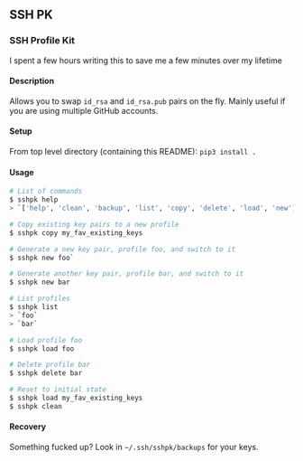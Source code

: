 ## SSH PK

### SSH Profile Kit

I spent a few hours writing this to save me a few minutes over my lifetime

#### Description

Allows you to swap `id_rsa` and `id_rsa.pub` pairs on the fly. Mainly useful if you are using multiple GitHub accounts.

#### Setup

From top level directory (containing this README):
`pip3 install .`

#### Usage

```bash
# List of commands
$ sshpk help
> `['help', 'clean', 'backup', 'list', 'copy', 'delete', 'load', 'new']`

# Copy existing key pairs to a new profile
$ sshpk copy my_fav_existing_keys

# Generate a new key pair, profile foo, and switch to it
$ sshpk new foo`

# Generate another key pair, profile bar, and switch to it
$ sshpk new bar

# List profiles
$ sshpk list
> `foo`
> `bar`

# Load profile foo
$ sshpk load foo

# Delete profile bar
$ sshpk delete bar

# Reset to initial state
$ sshpk load my_fav_existing_keys
$ sshpk clean
```

#### Recovery

Something fucked up? Look in `~/.ssh/sshpk/backups` for your keys.
